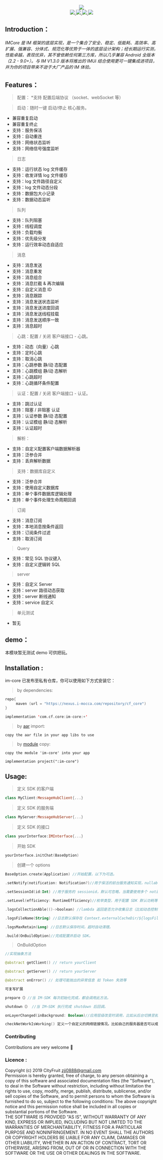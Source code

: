 <p align="center" >
   <img src = "https://github.com/ZBL-Kiven/iM-Core/raw/master/demo/title.png"/>
   <br>
   <a href = "http://cityfruit.io/">
   <img src = "https://img.shields.io/static/v1?label=By&message=CityFruit.io&color=2af"/>
   </a>
   <a href = "https://github.com/ZBL-Kiven/loadingView">
      <img src = "https://img.shields.io/static/v1?label=platform&message=Android&color=6bf"/>
   </a>
   <a href = "https://github.com/ZBL-Kiven">
      <img src = "https://img.shields.io/static/v1?label=author&message=ZJJ&color=9cf"/>
  </a>

  <a href = "https://www.android-doc.com/guide/components/android7.0.html">
      <img src = "https://img.shields.io/static/v1?label=minVersion&message=Nougat&color=cce"/>
  </a>
</p>
 
## Introduction：

###### IMCore 是 IM 框架的底层实现，是一个集合了安全、稳定、低能耗、高效率、高扩展、强兼容、分体式、规范化等优势于一体的底层设计架构；经长期运行实测，性能卓越，表现优异，其不曾依赖任何第三方库，所以几乎兼容 Android 全版本（2.2 - 9.0+）。与 IM V1.3.0 版本将推出的 IMUi 结合使用更可一键集成进项目，并为你的项目带来不逊于大厂产品的 IM 体验。


## Features：

> 配置：
*支持 配置后端协议 （socket、webSocket 等）

> 启动：随时一键 启动/停止 核心服务。

* 兼容重复启动
* 兼容重复终止
* 支持：服务保活
* 支持：自动重连
* 支持：网络状态监听
* 支持：网络信号强度监听


>日志

* 支持：运行状态 log 文件缓存
* 支持：收发详情 log 文件缓存
* 支持：log 文件路径自定义
* 支持：log 文件动态分段
* 支持：数据包大小记录
* 支持：数据动态监听

> 队列
 
* 支持：队列阻塞
* 支持：线程调度
* 支持：负载均衡
* 支持：优先级分发
* 支持：运行效率动态自适应

> 消息

* 支持：消息发送
* 支持：消息重发
* 支持：消息组合
* 支持：消息拦截 & 再次编辑
* 支持：自定义消息 ID
* 支持：消息跟踪
* 支持：消息发送状态监听
* 支持：消息发送进度回调
* 支持：消息发送线程挂载
* 支持：消息发送顺序一致
* 支持：消息超时

> 心跳：配置 / 关闭 客户端接口 - 心跳。

* 支持：动态（向量）心跳
* 支持：定时心跳
* 支持：取消心跳
* 支持：心跳参数 静/动 态配置
* 支持：心跳模组 静/动 态解析
* 支持：心跳超时
* 支持：心跳循环条件配置
 
> 认证：配置 / 关闭 客户端接口 - 认证。

 * 支持：跳过认证
 * 支持：阻塞 / 非阻塞 认证
 * 支持：认证参数 静/动 态配置
 * 支持：认证模组 静/动 态解析
 * 支持：认证超时
 
> 解析：

 * 支持：自定义配置客户端数据解析器
 * 支持：泛参合并
 * 支持：丢弃解析数据

> 支持：数据库自定义

 * 支持：泛参合并
 * 支持：使用自定义数据库
 * 支持：单个事件数据库逻辑处理
 * 支持：单个事件处理生命周期回调

> 订阅
 
 * 支持：消息订阅
 * 支持：本地消息按条件返回
 * 支持：订阅条件过滤
 * 支持：取消订阅
 
> Query

 * 支持：常见 SQL 协议键入
 * 支持：自定义逻辑转 SQL
 
> server

  * 支持：自定义 Server
  * 支持：server 路径动态获取
  * 支持：server 断线通知
  * 支持：service 自定义
  

> 单元测试

- 暂无

## demo：

本模块暂无测试 demo 可供把玩。

## Installation :


im-core 已发布至私有仓库，你可以使用如下方式安装它：

> by dependencies:

```kotlin
repo{
     maven (url = "https://nexus.i-mocca.com/repository/cf_core")
}

implementation 'com.cf.core:im-core:+'
```

> by [aar](https://nexus.i-mocca.com/repository/cf_core/com/cf/core/im-core/1.0.0/im-core-1.0.0.aar) import:

```
copy the aar file in your app libs to use
```

> by [module](https://github.com/ZBL-Kiven/iM-Core/archive/master.zip) copy:
 
```
copy the module 'im-core' into your app

implementation project(":im-core")

```

## Usage:

> 定义 SDK 的客户端

``` kotlin
class MyClient:MessageHubClient{...}

```

> 定义 SDK 的服务端

``` kotlin
class MyServer:MessageHubServer{...}

```
> 定义 SDK 的接口

```kotlin
class yourInterface:IMInterface{...}
```
> 开始 SDK
 
```kotlin
yourInterface.initChat(BaseOption)
```
> 创建一个 options

```kotlin
BaseOption.create(Application) //开始配置，以下为可选。

.setNotify(notification: Notification?)//用于保活的前台服务通知实现，nullable。

.setSessionId(id:Int) //用于服务的 sessionid，默认可忽略，当需要使用多个 notify 或 动态 notify 时使用。

.setLevel(efficiency: RuntimeEfficiency)//枚举类型，用于配置 SDK 默认功耗等级，默认为 medium。

.logsCollectionAble(()->boolean) //lambda 返回是否允许收集日志（比如动态控制日志收集上传）。

.logsFileName(String) //日志默认保存在 Context.externalCacheDir/${logsFileName} 下。

.logsMaxRetain(Long) //日志默认保存时间，超时自动清理。

.build(OnBuildOption)//完成配置并启动 SDK。
```

> OnBuildOption

```kotlin
//实现抽象方法

@abstract getClient() // return yourClient

@abstract getServer() // return yourServer 

@abstract onError() // 处理可能抛出的异常信息 如 Token 失效等

可复写扩展

prepare（）//当 IM-SDK 每次初始化完成，都会调用此方法。

shutdown（） //当 IM—SDK 执行完成 shutdown 后回调。

onLayerChanged(inBackground: Boolean)//应用层级改变时调用，比如从后台切换至前台

checkNetWorkIsWorking() 定义一个自定义的网络链接情况。比如自己的服务器是否可以成功 ping，消息发送队列会根据此返回值的 false 状态延迟出栈并等待其返回 true 值。不过通常情况下你并不需要复写此方法。


``` 


### Contributing

Contributions are very welcome 🎉

### Licence :  

Copyright (c) 2019 CityFruit zjj0888@gmail.com<br>
Permission is hereby granted, free of charge, to any person obtaining a copy of this software and associated documentation files (the "Software"), to deal in the Software without restriction, including without limitation the rights to use, copy, modify, merge, publish, distribute, sublicense, and/or sell copies of the Software, and to permit persons to whom the Software is furnished to do so, subject to the following conditions:
The above copyright notice and this permission notice shall be included in all copies or substantial portions of the Software.<br>
THE SOFTWARE IS PROVIDED "AS IS", WITHOUT WARRANTY OF ANY KIND, EXPRESS OR IMPLIED, INCLUDING BUT NOT LIMITED TO THE WARRANTIES OF MERCHANTABILITY, FITNESS FOR A PARTICULAR PURPOSE AND NONINFRINGEMENT. IN NO EVENT SHALL THE AUTHORS OR COPYRIGHT HOLDERS BE LIABLE FOR ANY CLAIM, DAMAGES OR OTHER LIABILITY, WHETHER IN AN ACTION OF CONTRACT, TORT OR OTHERWISE, ARISING FROM, OUT OF OR IN CONNECTION WITH THE SOFTWARE OR THE USE OR OTHER DEALINGS IN THE SOFTWARE.
